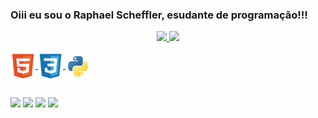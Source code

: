 
### Oiii eu sou o Raphael Scheffler, esudante de programação!!!

<div align="center">
  <a href="https://github.com/RaphaelSchefflerF">
  <img height="180em" src="https://github-readme-stats.vercel.app/api?username=RaphaelSchefflerF&show_icons=true&theme=cobalt&include_all_commits=true&count_private=true"/>
  <img height="180em" src="https://github-readme-stats.vercel.app/api/top-langs/?username=RaphaelSchefflerF&layout=compact&langs_count=7&theme=cobalt"/>
</div>

<div style="display: inline_block"><br>
  <img align="center" height="40" width="40" src="https://raw.githubusercontent.com/devicons/devicon/master/icons/html5/html5-original.svg">
  <img align="center" height="40" width="40" src="https://raw.githubusercontent.com/devicons/devicon/master/icons/css3/css3-original.svg">
  <img align="center" height="40" width="40" src="https://raw.githubusercontent.com/devicons/devicon/master/icons/python/python-original.svg">
</div>
  
##
 
<div> 
  <a href="https://www.youtube.com/c/ComputaçãoemMovimento" target="_blank"><img src="https://img.shields.io/badge/YouTube-FF0000?style=for-the-badge&logo=youtube&logoColor=white" target="_blank"></a>
  <a href="https://www.instagram.com/raphaelhsf47" target="_blank"><img src="https://img.shields.io/badge/-Instagram-%23E4405F?style=for-the-badge&logo=instagram&logoColor=white" target="_blank"></a>
  <a href = "mailto:pcraphaelscheffler@gmail.com"><img src="https://img.shields.io/badge/-Gmail-%23333?style=for-the-badge&logo=gmail&logoColor=white" target="_blank"></a>
  <a href="https://www.linkedin.com/in/raphaelscheffler" target="_blank"><img src="https://img.shields.io/badge/-LinkedIn-%230077B5?style=for-the-badge&logo=linkedin&logoColor=white" target="_blank"></a> 


 

